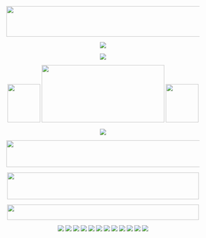 <p align="center">
  <img width="650" height="80" src="https://github.com/acornious/acornfries/assets/153128752/ff191355-b3bb-4f3c-aeb5-abad5692710a">
</p>

<p align="center">
<img src="https://github.com/acornious/acornfries/assets/153128752/e7331d8b-2e5c-494c-8fd0-a323b3c4c42b">
</p>


<p align="center">
<img src="https://github.com/acornious/acornfries/assets/153128752/b781e53e-e7f0-48db-8870-45eaa1241c4f">
</p>

<p align="center">
  <img width="85" height="100" src="https://i.pinimg.com/originals/f1/0d/cc/f10dccfc82f6f3aa7388b2177729bee7.gif"> <img width="320" height="150" src="https://github.com/acornious/acornfries/assets/153128752/0c962372-7e92-40d9-a3be-500b49f4ae6c">  <img width="85" height="100" src="https://iili.io/JWCb3Zl.gif">
</p>

<p align="center">
<img src="https://github.com/acornious/acornfries/assets/153128752/e7331d8b-2e5c-494c-8fd0-a323b3c4c42b">
</p>

<p align="center">
<img width="550" height="70" src="https://github.com/acornious/acornfries/assets/153128752/19f685e5-2f22-48bd-9ba9-db6eaf5d0127">
</p>

<p align="center">
<img width="500" height="70" src="https://github.com/acornious/acornfries/assets/153128752/95b3ca47-41a3-4c00-9476-219cebf570e5">
</p>

<p align="center">
<img width="500" height="40" src="https://github.com/acornious/acornfries/assets/153128752/291c1842-52b4-4162-a2d2-5043961acf23">
</p>

<p align="center">
<img src="https://github.com/acornious/acornfries/assets/153128752/a084ae47-7fc1-4bd2-a96a-bf9ff926bd8d"> <img src="https://github.com/acornious/acornfries/assets/153128752/5f4b2676-3754-417f-9f59-6a9e18ac1a97"> <img src="https://github.com/acornious/acornfries/assets/153128752/ab871395-0c03-4380-aec3-bc8672590433"> <img src="https://github.com/acornious/acornfries/assets/153128752/f2386e18-5ef5-4795-8f5b-679c6c605fd9"> <img src="https://github.com/acornious/acornfries/assets/153128752/7b79a7ce-ac50-412f-b0e2-c594e2bb8f9f"> <img src="https://github.com/acornious/acornfries/assets/153128752/82c0d2c9-3eda-4af4-a7ff-aa6517802698"> <img src="https://github.com/acornious/acornfries/assets/153128752/c8095993-2960-4fb4-a040-eec9bcf17f69"> <img src="https://github.com/acornious/acornfries/assets/153128752/ae56c9f6-acf8-4963-b08e-838c129b0d06"> <img src="https://github.com/acornious/acornfries/assets/153128752/0675559e-c582-4370-b8d5-61ce4a3710e6"> <img src="https://github.com/acornious/acornfries/assets/153128752/f19668ed-8ba6-4c4b-9bb5-5f82769ccd07"> <img src="https://github.com/acornious/acornfries/assets/153128752/6d0f5029-139c-42c7-a1bf-e2580fe9da41"> <img src="https://github.com/acornious/acornfries/assets/153128752/ab871395-0c03-4380-aec3-bc8672590433">
</p>
